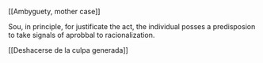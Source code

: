 [[Ambyguety, mother case]]

Sou, in principle, for justificate the act, the individual posses a predisposion to take signals of aprobbal to racionalization.

[[Deshacerse de la culpa generada]]